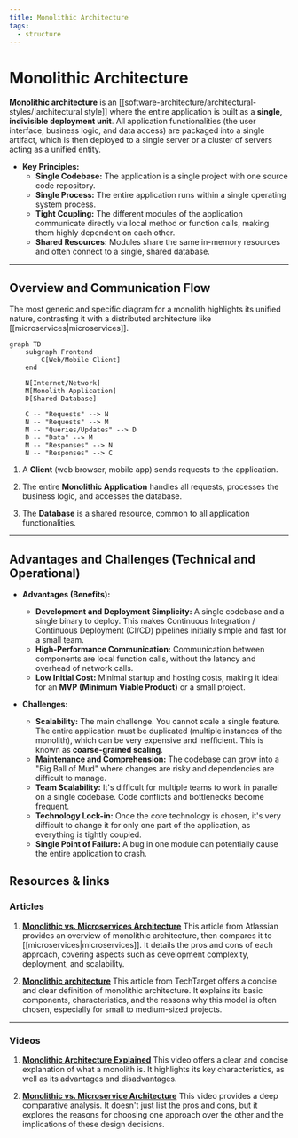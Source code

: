 ```yaml
---
title: Monolithic Architecture
tags:
  - structure
---
```

# Monolithic Architecture

**Monolithic architecture** is an [[software-architecture/architectural-styles/|architectural style]] where the entire application is built as a **single, indivisible deployment unit**. All application functionalities (the user interface, business logic, and data access) are packaged into a single artifact, which is then deployed to a single server or a cluster of servers acting as a unified entity.

* **Key Principles:**
    * **Single Codebase:** The application is a single project with one source code repository.
    * **Single Process:** The entire application runs within a single operating system process.
    * **Tight Coupling:** The different modules of the application communicate directly via local method or function calls, making them highly dependent on each other.
    * **Shared Resources:** Modules share the same in-memory resources and often connect to a single, shared database.

---

## Overview and Communication Flow

The most generic and specific diagram for a monolith highlights its unified nature, contrasting it with a distributed architecture like [[microservices|microservices]].

```mermaid
graph TD
    subgraph Frontend
        C[Web/Mobile Client]
    end

    N[Internet/Network]
    M[Monolith Application]
    D[Shared Database]

    C -- "Requests" --> N
    N -- "Requests" --> M
    M -- "Queries/Updates" --> D
    D -- "Data" --> M
    M -- "Responses" --> N
    N -- "Responses" --> C
```

1. A **Client** (web browser, mobile app) sends requests to the application.

2. The entire **Monolithic Application** handles all requests, processes the business logic, and accesses the database.

3. The **Database** is a shared resource, common to all application functionalities.

---

## Advantages and Challenges (Technical and Operational)

* **Advantages (Benefits):**
    * **Development and Deployment Simplicity:** A single codebase and a single binary to deploy. This makes Continuous Integration / Continuous Deployment (CI/CD) pipelines initially simple and fast for a small team.
    * **High-Performance Communication:** Communication between components are local function calls, without the latency and overhead of network calls.
    * **Low Initial Cost:** Minimal startup and hosting costs, making it ideal for an **MVP (Minimum Viable Product)** or a small project.

* **Challenges:**
    * **Scalability:** The main challenge. You cannot scale a single feature. The entire application must be duplicated (multiple instances of the monolith), which can be very expensive and inefficient. This is known as **coarse-grained scaling**.
    * **Maintenance and Comprehension:** The codebase can grow into a "Big Ball of Mud" where changes are risky and dependencies are difficult to manage.
    * **Team Scalability:** It's difficult for multiple teams to work in parallel on a single codebase. Code conflicts and bottlenecks become frequent.
    * **Technology Lock-in:** Once the core technology is chosen, it's very difficult to change it for only one part of the application, as everything is tightly coupled.
    * **Single Point of Failure:** A bug in one module can potentially cause the entire application to crash.

## **Resources & links**

### **Articles**

1.  **[Monolithic vs. Microservices Architecture](https://www.atlassian.com/microservices/microservices-architecture/microservices-vs-monolith)**
    This article from Atlassian provides an overview of monolithic architecture, then compares it to [[microservices|microservices]]. It details the pros and cons of each approach, covering aspects such as development complexity, deployment, and scalability.

2.  **[Monolithic architecture](https://www.techtarget.com/whatis/definition/monolithic-architecture)**
    This article from TechTarget offers a concise and clear definition of monolithic architecture. It explains its basic components, characteristics, and the reasons why this model is often chosen, especially for small to medium-sized projects.

---

### **Videos**

1.  **[Monolithic Architecture Explained](https://www.youtube.com/watch?v=WffbSw-I-iU&list=PLdsOZAx8I5umhnn5LLTNJbFgwA3xbycar&index=52&pp=iAQB)**
    This video offers a clear and concise explanation of what a monolith is. It highlights its key characteristics, as well as its advantages and disadvantages.

2.  **[Monolithic vs. Microservice Architecture](https://www.youtube.com/watch?v=_07NtoK-Kns)**
    This video provides a deep comparative analysis. It doesn't just list the pros and cons, but it explores the reasons for choosing one approach over the other and the implications of these design decisions.